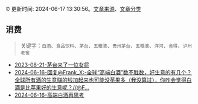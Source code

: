 :alarm_clock: 更新时间: 2024-06-17 13:30:56。[文章来源](/README.md)、[文章分类](/TAGS.md)

## 消费


> 关键字：`白酒`、`食品饮料`、`茅台`、`五粮液`、`贵州茅台`、`五粮液`、`洋河`、`舍得`、`泸州老窖`



- [2023-08-21-茅台来了一位女将](https://www.aicaijing.com.cn/article/18587) 
- [2024-06-16-回复@Frank_X:-全球“高端白酒”数不胜数，好生意的有几个？全球所有酒的生意赚的钱加起来也可能没苹果多（我没算过），你咋会觉得白酒是比苹果好的生意呢？//@F...](https://xueqiu.com/1247347556/293939028) 
- [2024-06-16-高端白酒再思考](https://xueqiu.com/9742512811/293947479) 

